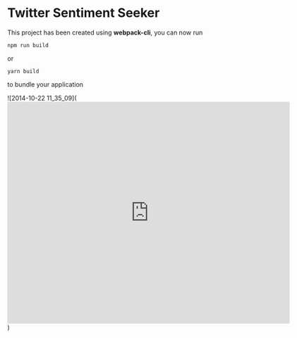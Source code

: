 # Twitter Sentiment Seeker

This project has been created using **webpack-cli**, you can now run

```
npm run build
```

or

```
yarn build
```

to bundle your application

![2014-10-22 11_35_09](<iframe src='https://gfycat.com/ifr/CrispDisguisedGrayfox' frameborder='0' scrolling='no' allowfullscreen width='640' height='504'></iframe>)
